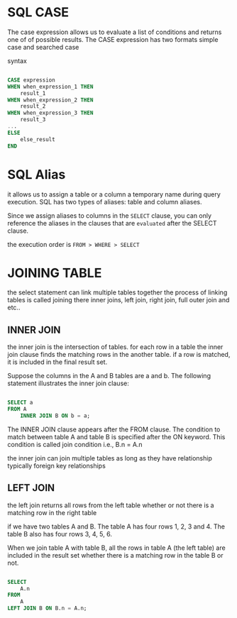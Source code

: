 # SQL CASE

The case expression allows us to evaluate a list of conditions and returns one of of
possible results. The CASE expression has two formats simple case and searched case 

syntax 

```sql 

CASE expression
WHEN when_expression_1 THEN
	result_1
WHEN when_expression_2 THEN
	result_2
WHEN when_expression_3 THEN
	result_3
...
ELSE
	else_result
END

```

# SQL Alias

it allows us to assign a table or a column a temporary name 
during query execution. SQL has two types of aliases: table and column aliases.

Since we assign aliases to columns in the `SELECT` clause, you can only reference the aliases in the clauses that are `evaluated` after the SELECT clause.

the execution order is 
`FROM > WHERE > SELECT`

# JOINING TABLE 

the select statement can link multiple tables together 
the process of linking tables is called joining there inner joins, left join, right join, full outer join and etc..

## INNER JOIN 

the inner join is the intersection of tables. for each row in a table the inner join clause finds the matching rows in the another table. if a row is matched, it is included in the final result set.

Suppose the columns in the A and B tables are a and b. The following statement illustrates the inner join clause:

```sql 

SELECT a
FROM A
    INNER JOIN B ON b = a;

```

The INNER JOIN clause appears after the FROM clause. The condition 
to match between table A and table B is specified after the ON 
keyword. This condition is called join condition i.e., B.n = A.n

the inner join can join multiple tables as long as they have relationship typically foreign key relationships

## LEFT JOIN

the left join returns all rows from the left table whether or not there is a matching row in the right table 

if we have two tables A and B. The table A has four rows 1, 2, 3 
and 4. The table B also has four rows 3, 4, 5, 6.

When we join table A with table B, all the rows in table A (the 
left table) are included in the result set whether there is a 
matching row in the table B or not.

```sql 

SELECT
	A.n
FROM
	A
LEFT JOIN B ON B.n = A.n;

```

